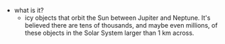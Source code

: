   * what is it?
    * icy objects that orbit the Sun between Jupiter and Neptune. It's believed there are tens of thousands, and maybe even millions, of these objects in the Solar System larger than 1 km across.